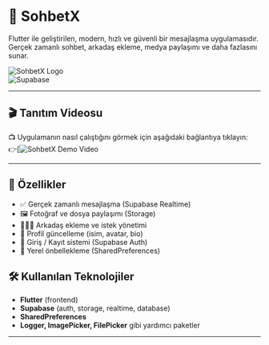 # 💬 SohbetX

Flutter ile geliştirilen, modern, hızlı ve güvenli bir mesajlaşma uygulamasıdır. Gerçek zamanlı sohbet, arkadaş ekleme, medya paylaşımı ve daha fazlasını sunar.

![SohbetX Logo](https://img.shields.io/badge/Flutter-v3.x-blue)  
![Supabase](https://img.shields.io/badge/Backend-Supabase-success)

---

## 🎬 Tanıtım Videosu

📺 Uygulamanın nasıl çalıştığını görmek için aşağıdaki bağlantıya tıklayın:  
👉[![SohbetX Demo Video](https://www.youtube.com/shorts/-tzLtlp-4vw)


---

## 🚀 Özellikler

- ✅ Gerçek zamanlı mesajlaşma (Supabase Realtime)
- 🖼️ Fotoğraf ve dosya paylaşımı (Storage)
- 🧑‍🤝‍🧑 Arkadaş ekleme ve istek yönetimi
- 👤 Profil güncelleme (isim, avatar, bio)
- 🔐 Giriş / Kayıt sistemi (Supabase Auth)
- 💾 Yerel önbellekleme (SharedPreferences)


## 🛠️ Kullanılan Teknolojiler

- **Flutter** (frontend)
- **Supabase** (auth, storage, realtime, database)
- **SharedPreferences**
- **Logger, ImagePicker, FilePicker** gibi yardımcı paketler

---

